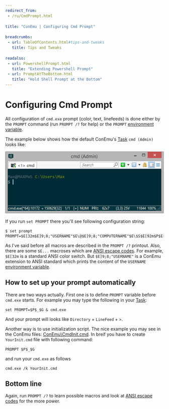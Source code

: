 ```yaml
---
redirect_from:
 - /ru/CmdPrompt.html

title: "ConEmu | Configuring Cmd Prompt"

breadcrumbs:
 - url: TableOfContents.html#tips-and-tweaks
   title: Tips and Tweaks

readalso:
 - url: PowershellPrompt.html
   title: "Extending Powershell Prompt"
 - url: PromptAtTheBottom.html
   title: "Hold Shell Prompt at the Bottom"
---
```


# Configuring Cmd Prompt

All configuration of `cmd.exe` prompt (color, text, linefeeds) is done
either by the `PROMPT` command (run `PROMPT /?` for help)
or the `PROMPT` [environment variable](WindowsEnvironment.html).

The example below shows how the default ConEmu's [Task](Tasks.html)
`cmd (Admin)` looks like:

![cmd's Admin prompt in ConEmu](/img/ConEmuCmdAdminPrompt.png)

If you run `set PROMPT` there you'll see following configuration string:

~~~
$ set prompt
PROMPT=$E[32m$E]9;8;"USERNAME"$E\@$E]9;8;"COMPUTERNAME"$E\$S$E[92m$P$E[90m$_$E[90m$$$E[m$S
~~~

As I've said before all macros are described in the `PROMPT /?` printout.
Also, there are some `$E...` macroses which are [ANSI escape codes](AnsiEscapeCodes.html).
For example, `$E[32m` is a standard ANSI color switch.
But `$E]9;8;"USERNAME"` is a ConEmu extension to ANSI standard which prints
the content of the `USERNAME` [environment variable](WindowsEnvironment.html).

## How to set up your prompt automatically

There are two ways actually. First one is to define `PROMPT` variable before `cmd.exe` starts.
For example you may type the following in your [Task](Tasks.html):

~~~
set PROMPT=$P$_$G & cmd.exe
~~~

And your prompt will looks like `Directory` + `LineFeed` + `>`.

Another way is to use initialization script. The nice example you may see in the ConEmu files:
[ConEmu\CmdInit.cmd](https://github.com/Maximus5/ConEmu/blob/master/Release/ConEmu/CmdInit.cmd).
In breif you have to create `YourInit.cmd` file with following command:

~~~
PROMPT $P$_$G
~~~

and run your `cmd.exe` as follows

~~~
cmd.exe /k YourInit.cmd
~~~

## Bottom line

Again, run `PROMPT /?` to learn possible macros
and look at [ANSI escape codes](AnsiEscapeCodes.html) for the more power.
